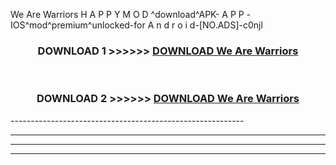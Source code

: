  We Are Warriors  H A P P Y M O D ^download^APK- A P P -IOS^mod^premium^unlocked-for A n d r o i d-[NO.ADS]-c0njl



<div align="center">

<h3>DOWNLOAD 1 >>>>>> <a href="https://en-mod.web.app/?en= We Are Warriors ">DOWNLOAD We Are Warriors  </a></h3><br>

<h3>DOWNLOAD 2 >>>>>> <a href="https://en-mod.web.app/?en= We Are Warriors ">DOWNLOAD We Are Warriors  </a></h3>

</div>
----------------------------------------------------------

----------------------------------------------------------

----------------------------------------------------------

----------------------------------------------------------



